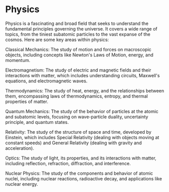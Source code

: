 # Physics
Physics is a fascinating and broad field that seeks to understand the fundamental principles governing the universe. It covers a wide range of topics, from the tiniest subatomic particles to the vast expanse of the cosmos. Here are some key areas within physics:

Classical Mechanics: The study of motion and forces on macroscopic objects, including concepts like Newton's Laws of Motion, energy, and momentum.

Electromagnetism: The study of electric and magnetic fields and their interactions with matter, which includes understanding circuits, Maxwell's equations, and electromagnetic waves.

Thermodynamics: The study of heat, energy, and the relationships between them, encompassing laws of thermodynamics, entropy, and thermal properties of matter.

Quantum Mechanics: The study of the behavior of particles at the atomic and subatomic levels, focusing on wave-particle duality, uncertainty principle, and quantum states.

Relativity: The study of the structure of space and time, developed by Einstein, which includes Special Relativity (dealing with objects moving at constant speeds) and General Relativity (dealing with gravity and acceleration).

Optics: The study of light, its properties, and its interactions with matter, including reflection, refraction, diffraction, and interference.

Nuclear Physics: The study of the components and behavior of atomic nuclei, including nuclear reactions, radioactive decay, and applications like nuclear energy.
